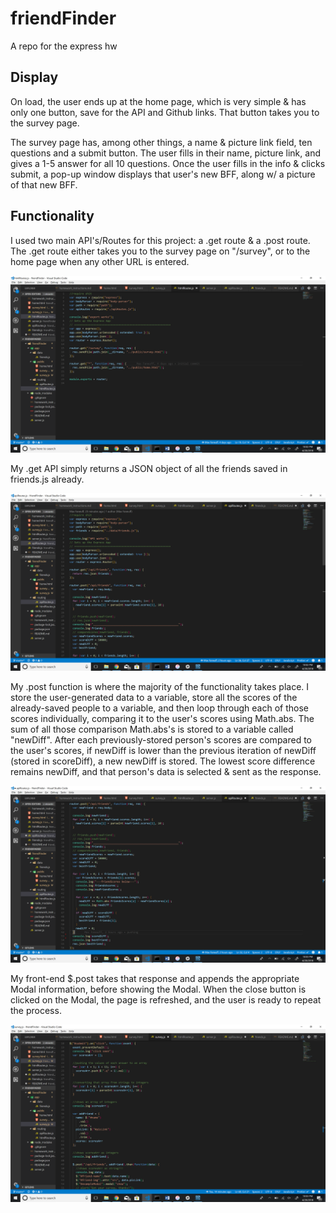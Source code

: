 # friendFinder

A repo for the express hw

## Display

On load, the user ends up at the home page, which is very simple & has only one button, save for the API and Github links. That button takes you to the survey page.

The survey page has, among other things, a name & picture link field, ten questions and a submit button. The user fills in their name, picture link, and gives a 1-5 answer for all 10 questions. Once the user fills in the info & clicks submit, a pop-up window displays that user's new BFF, along w/ a picture of that new BFF.

## Functionality

I used two main API's/Routes for this project: a .get route & a .post route. The .get route either takes you to the survey page on "/survey", or to the home page when any other URL is entered.

![html](https://github.com/maxfaneuff/friendFinder/blob/master/images/html.png?raw=true)

My .get API simply returns a JSON object of all the friends saved in friends.js already.

![apiget](https://github.com/maxfaneuff/friendFinder/blob/master/images/api%20get.png?raw=true)

My .post function is where the majority of the functionality takes place. I store the user-generated data to a variable, store all the scores of the already-saved people to a variable, and then loop through each of those scores individually, comparing it to the user's scores using Math.abs. The sum of all those comparison Math.abs's is stored to a variable called "newDiff". After each previously-stored person's scores are compared to the user's scores, if newDiff is lower than the previous iteration of newDiff (stored in scoreDiff), a new newDiff is stored. The lowest score difference remains newDiff, and that person's data is selected & sent as the response.

![apipost](https://github.com/maxfaneuff/friendFinder/blob/master/images/api%20post.png?raw=true)

My front-end $.post takes that response and appends the appropriate Modal information, before showing the Modal. When the close button is clicked on the Modal, the page is refreshed, and the user is ready to repeat the process.

![onclick](https://github.com/maxfaneuff/friendFinder/blob/master/images/onclick.png?raw=true)
